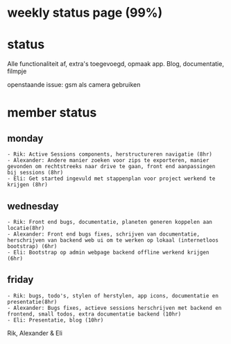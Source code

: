 # weekly status page (99%)

# status
Alle functionaliteit af, extra's toegevoegd, opmaak app.
Blog, documentatie, filmpje

openstaande issue: gsm als camera gebruiken
# member status
## monday
    - Rik: Active Sessions components, herstructureren navigatie (8hr)
    - Alexander: Andere manier zoeken voor zips te exporteren, manier gevonden om rechtstreeks naar drive te gaan, front end aanpassingen bij sessions (8hr)
    - Eli: Get started ingevuld met stappenplan voor project werkend te krijgen (8hr)
## wednesday
    - Rik: Front end bugs, documentatie, planeten generen koppelen aan locatie(8hr)
    - Alexander: Front end bugs fixes, schrijven van documentatie, herschrijven van backend web ui om te werken op lokaal (internetloos bootstrap) (6hr)
    - Eli: Bootstrap op admin webpage backend offline werkend krijgen (6hr)
## friday
    - Rik: bugs, todo's, stylen of herstylen, app icons, documentatie en presentatie(8hr)
    - Alexander: Bugs fixes, actieve sessions herschrijven met backend en frontend, small todos, extra documentatie backend (10hr) 
    - Eli: Presentatie, blog (10hr)

Rik, Alexander & Eli
